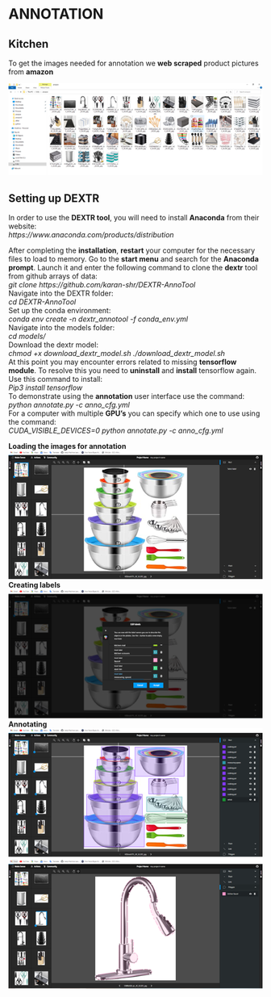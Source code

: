 <h1>ANNOTATION</h1>
<h2>Kitchen</h2>
<p>To get the images needed for annotation we <b>web scraped</b> product pictures from <b>amazon</b></p>
<img src="https://github.com/vpNjit/annotation/blob/main/img/kitchen.png"><br>

<h2>Setting up DEXTR</h2>
<p>In order to use the <b>DEXTR tool</b>, you will need to install <b>Anaconda</b> from their website: 
<br><i>https://www.anaconda.com/products/distribution</i></p>
<p>After completing the <b>installation</b>, <b>restart</b> your computer for the necessary files to load to memory.
Go to the <b>start menu</b> and search for the <b>Anaconda prompt</b>. Launch it and enter the following command to clone the <b>dextr</b> tool from github arrays of data:
<br><i>git clone https://github.com/karan-shr/DEXTR-AnnoTool</i>
<br>Navigate into the DEXTR folder:
<br><i>cd DEXTR-AnnoTool</i>
<br>Set up the conda environment:
<br><i>conda env create -n dextr_annotool -f conda_env.yml</i>
<br>Navigate into the models folder:
<br><i>cd models/</i>
<br>Download the dextr model:
<br><i>chmod +x download_dextr_model.sh
./download_dextr_model.sh
</i>
<br>At this point you may encounter errors related to missing <b>tensorflow module</b>. To resolve this you need to <b>uninstall</b> and <b>install</b> tensorflow again. Use this command to install:
<br><i>Pip3 install tensorflow</i>
<br>To demonstrate using the <b>annotation</b> user interface use the command:
<br><i>python annotate.py -c anno_cfg.yml</i>
<br>For a computer with multiple <b>GPU’s</b> you can specify which one to use using the command:
<br><i>CUDA_VISIBLE_DEVICES=0 python annotate.py -c anno_cfg.yml</i></p>

<b>Loading the images for annotation</b>
	<img src="https://github.com/vpNjit/annotation/blob/main/img/ann1.png"><br>
<b>Creating labels</b><br>
	<img src="https://github.com/vpNjit/annotation/blob/main/img/ann2.png"><br>
<b>Annotating</b><br>
	<img src="https://github.com/vpNjit/annotation/blob/main/img/ann3.png"><br>
	<img src="https://github.com/vpNjit/annotation/blob/main/img/ann4.png"><br>
